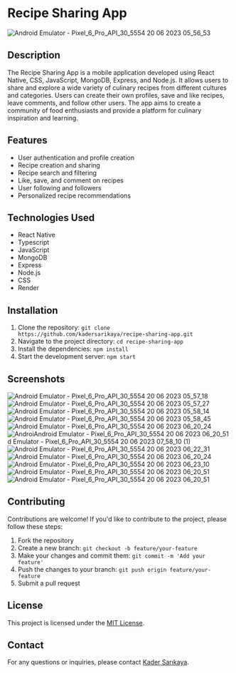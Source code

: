 # Recipe Sharing App

![Android Emulator - Pixel_6_Pro_API_30_5554 20 06 2023 05_56_53](https://github.com/kadersarikaya/Social-Recipe-Sharing-App/assets/74090818/8bd6f34f-d35c-48b5-8089-4dbc03626660)

## Description

The Recipe Sharing App is a mobile application developed using React Native, CSS, JavaScript, MongoDB, Express, and Node.js. It allows users to share and explore a wide variety of culinary recipes from different cultures and categories. Users can create their own profiles, save and like recipes, leave comments, and follow other users. The app aims to create a community of food enthusiasts and provide a platform for culinary inspiration and learning.

## Features

- User authentication and profile creation
- Recipe creation and sharing
- Recipe search and filtering
- Like, save, and comment on recipes
- User following and followers
- Personalized recipe recommendations

## Technologies Used

- React Native
- Typescript
- JavaScript
- MongoDB
- Express
- Node.js
- CSS
- Render

## Installation

1. Clone the repository: `git clone https://github.com/kadersarikaya/recipe-sharing-app.git`
2. Navigate to the project directory: `cd recipe-sharing-app`
3. Install the dependencies: `npm install`
4. Start the development server: `npm start`

## Screenshots

![Android Emulator - Pixel_6_Pro_API_30_5554 20 06 2023 05_57_18](https://github.com/kadersarikaya/Social-Recipe-Sharing-App/assets/74090818/05322776-4899-4ef7-bf61-c76043f494c1)
![Android Emulator - Pixel_6_Pro_API_30_5554 20 06 2023 05_57_27](https://github.com/kadersarikaya/Social-Recipe-Sharing-App/assets/74090818/bd8dba71-797e-4bee-985b-7fc57d4adee2)
![Android Emulator - Pixel_6_Pro_API_30_5554 20 06 2023 05_58_14](https://github.com/kadersarikaya/Social-Recipe-Sharing-App/assets/74090818/bdfa5cd8-7cfe-47a2-a0ed-2a070ad387fd)
![Android Emulator - Pixel_6_Pro_API_30_5554 20 06 2023 05_58_45](https://github.com/kadersarikaya/Social-Recipe-Sharing-App/assets/74090818/14c1d104-74bf-4c9b-9883-46e4807f44f9)
![Android Emulator - Pixel_6_Pro_API_30_5554 20 06 2023 06_20_24](https://github.com/kadersarikaya/Social-Recipe-Sharing-App/assets/74090818/22f370c4-ca60-4dea-90e9-fde2754c224c)
![Androi![Android Emulator - Pixel_6_Pro_API_30_5554 20 06 2023 06_20_51](https://github.com/kadersarikaya/Social-Recipe-Sharing-App/assets/74090818/adefbe45-b8b3-4761-957e-8b5e496a0af0)
d Emulator - Pixel_6_Pro_API_30_5554 20 06 2023 07_58_10 (1)](https://github.com/kadersarikaya/Social-Recipe-Sharing-App/assets/74090818/2fef6ce9-c3f6-41ec-83da-54068f988e67)
![Android Emulator - Pixel_6_Pro_API_30_5554 20 06 2023 06_22_31](https://github.com/kadersarikaya/Social-Recipe-Sharing-App/assets/74090818/e6447078-c6a6-4e5e-aa36-ba2aafb5dbb9)
![Android Emulator - Pixel_6_Pro_API_30_5554 20 06 2023 06_20_24](https://github.com/kadersarikaya/Social-Recipe-Sharing-App/assets/74090818/1b066b58-1cc4-4145-b696-c3cda89d17e7)
![Android Emulator - Pixel_6_Pro_API_30_5554 20 06 2023 06_23_10](https://github.com/kadersarikaya/Social-Recipe-Sharing-App/assets/74090818/88b70dc7-9025-46c6-88b7-5ddde6ac56b4)
![Android Emulator - Pixel_6_Pro_API_30_5554 20 06 2023 06_20_51](https://github.com/kadersarikaya/Social-Recipe-Sharing-App/assets/74090818/2c0b8047-664f-497c-b366-f250b47b1d29)
![Android Emulator - Pixel_6_Pro_API_30_5554 20 06 2023 06_20_51](https://github.com/kadersarikaya/Social-Recipe-Sharing-App/assets/74090818/f7623841-95fe-46bc-8870-81be094b9071)

## Contributing

Contributions are welcome! If you'd like to contribute to the project, please follow these steps:

1. Fork the repository
2. Create a new branch: `git checkout -b feature/your-feature`
3. Make your changes and commit them: `git commit -m 'Add your feature'`
4. Push the changes to your branch: `git push origin feature/your-feature`
5. Submit a pull request

## License

This project is licensed under the [MIT License](LICENSE).

## Contact

For any questions or inquiries, please contact [Kader Sarıkaya](mailto:kadersarikaya0123@gmail.com).
